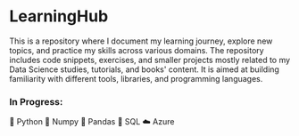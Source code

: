 # LearningHub

This is a repository where I document my learning journey, explore new topics, and practice my skills across various domains.
The repository includes code snippets, exercises, and smaller projects mostly related to my Data Science studies, tutorials, and books' content. It is aimed at building familiarity with different tools, libraries, and programming languages.

### In Progress:

   :snake: Python      :closed_book: Numpy      :panda_face: Pandas      :floppy_disk: SQL   ☁️ Azure
